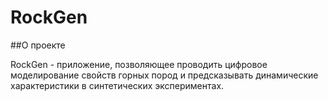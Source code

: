# RockGen
##О проекте

RockGen - приложение, позволяющее проводить цифровое моделирование свойств горных пород и предсказывать динамические характеристики в 
синтетических экспериментах.
